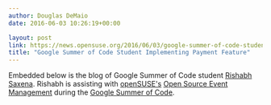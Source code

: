 ```yaml
---
author: Douglas DeMaio
date: 2016-06-03 10:26:19+00:00

layout: post
link: https://news.opensuse.org/2016/06/03/google-summer-of-code-student-implementing-payment-feature/
title: "Google Summer of Code Student Implementing Payment Feature"
---
```

Embedded below is the blog of Google Summer of Code student [ Rishabh Saxena](https://gsocwithopensuse.wordpress.com/about/). Rishabh is assisting with [openSUSE's](https://www.opensuse.org/) [Open Source Event Management](http://osem.io/) during the [Google Summer of Code](https://summerofcode.withgoogle.com/).

		

